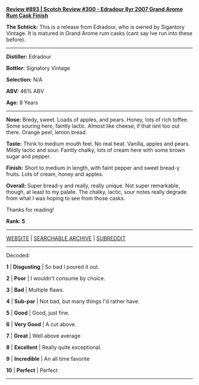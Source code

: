 
[**Review #893 | Scotch Review #300 - Edradour 8yr 2007 Grand Arome Rum Cask Finish**]( https://t8ke.review/review-893-edradour-8yr-2007-grand-arome-rum-cask-finish/)

**The Schtick:** This is a release from Edradour, who is owned by Sigantory Vintage. It is matured in Grand Arome rum casks (cant say Ive run into these before).

-----

**Distiller:** Edradour 

**Bottler:** Signatory Vintage

**Selection:** N/A

**ABV:**  46% ABV

**Age:** 8 Years 

-----

**Nose:**  Bredy, sweet. Loads of apples, and pears. Honey, lots of rich toffee. Some souring here, faintly lactic. Almost like cheese, if that isnt too out there. Orange peel, lemon bread. 

**Taste:** Think to medium mouth feel. No real heat. Vanilla, apples and pears. Mildly lactic and sour. Faintly chalky, lots of cream here with some brown sugar and pepper. 

**Finish:** Short to medium in length, with faint pepper and sweet bread-y fruits. Lots of cream, honey and apples. 

**Overall:** Super bread-y and really, really unique. Not super remarkable, though, at least to my palate. The chalky, lactic, sour notes really degrade from what I was hoping to see from those casks. 

Thanks for reading!

**Rank: 5**



-----

[WEBSITE](https://t8ke.review) | [SEARCHABLE ARCHIVE](https://t8ke.review/review-archive/) | [SUBREDDIT](https://reddit.com/r/t8kereviews)

-----

Decoded:

**1** | **Disgusting** | So bad I poured it out.

**2** | **Poor** | I wouldn't consume by choice.

**3** | **Bad** | Multiple flaws.

**4** | **Sub-par** | Not bad, but many things I'd rather have.

**5** | **Good** | Good, just fine.

**6** | **Very Good** | A cut above.

**7** | **Great** | Well above average

**8** | **Excellent** | Really quite exceptional.

**9** | **Incredible** | An all time favorite

**10** | **Perfect** | Perfect

----

